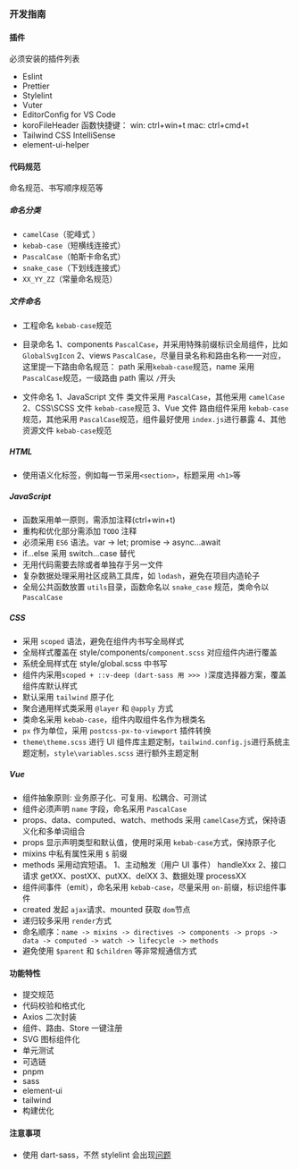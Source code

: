 ### 开发指南

#### 插件

必须安装的插件列表

- Eslint
- Prettier
- Stylelint
- Vuter
- EditorConfig for VS Code
- koroFileHeader
  函数快捷键：
  win: ctrl+win+t
  mac: ctrl+cmd+t
- Tailwind CSS IntelliSense
- element-ui-helper

#### 代码规范

命名规范、书写顺序规范等

##### 命名分类

- `camelCase`（驼峰式 ）
- `kebab-case`（短横线连接式）
- `PascalCase`（帕斯卡命名式）
- `snake_case`（下划线连接式）
- `XX_YY_ZZ`（常量命名规范）

##### 文件命名

- 工程命名
  `kebab-case`规范
- 目录命名
  1、components
  `PascalCase`，并采用特殊前缀标识全局组件，比如 `GlobalSvgIcon`
  2、views
  `PascalCase`，尽量目录名称和路由名称一一对应，这里提一下路由命名规范：
  path 采用`kebab-case`规范，name 采用 `PascalCase`规范，一级路由 path 需以 `/`开头

- 文件命名
  1、JavaScript 文件
  类文件采用 `PascalCase`，其他采用 `camelCase`
  2、CSS\SCSS 文件
  `kebab-case`规范
  3、Vue 文件
  路由组件采用 `kebab-case`规范，其他采用 `PascalCase`规范，组件最好使用 `index.js`进行暴露
  4、其他资源文件
  `kebab-case`规范

##### HTML

- 使用语义化标签，例如每一节采用`<section>`，标题采用 `<h1>`等

##### JavaScript

- 函数采用单一原则，需添加注释(ctrl+win+t)
- 重构和优化部分需添加 `TODO` 注释
- 必须采用 `ES6` 语法。var -> let; promise -> async...await
- if...else 采用 switch...case 替代
- 无用代码需要去除或者单独存于另一文件
- 复杂数据处理采用社区成熟工具库，如 `lodash`，避免在项目内造轮子
- 全局公共函数放置 `utils`目录，函数命名以 `snake_case` 规范，类命令以 `PascalCase`

##### CSS

- 采用 `scoped` 语法，避免在组件内书写全局样式
- 全局样式覆盖在 style/components/`component.scss` 对应组件内进行覆盖
- 系统全局样式在 style/global.scss 中书写
- 组件内采用`scoped + ::v-deep (dart-sass 用 >>> )`深度选择器方案，覆盖组件库默认样式
- 默认采用 `tailwind` 原子化
- 聚合通用样式类采用 `@layer` 和 `@apply` 方式
- 类命名采用 `kebab-case`，组件内取组件名作为根类名
- `px` 作为单位，采用 `postcss-px-to-viewport` 插件转换
- `theme\theme.scss` 进行 UI 组件库主题定制，`tailwind.config.js`进行系统主题定制，`style\variables.scss` 进行额外主题定制

##### Vue

- 组件抽象原则: 业务原子化、可复用、松耦合、可测试
- 组件必须声明 `name` 字段，命名采用 `PascalCase`
- props、data、computed、watch、methods 采用 `camelCase`方式，保持语义化和多单词组合
- props 显示声明类型和默认值，使用时采用 `kebab-case`方式，保持原子化
- mixins 中私有属性采用 `$` 前缀
- methods 采用动宾短语。
  1、主动触发（用户 UI 事件）
  handleXxx
  2、接口请求
  getXX、postXX、putXX、delXX
  3、数据处理
  processXX
- 组件间事件（emit），命名采用 `kebab-case`，尽量采用 `on-`前缀，标识组件事件
- created 发起 `ajax`请求、mounted 获取 `dom`节点
- 递归较多采用 `render`方式
- 命名顺序：`name -> mixins -> directives -> components -> props -> data -> computed -> watch -> lifecycle -> methods`
- 避免使用 `$parent` 和 `$children` 等非常规通信方式

#### 功能特性

- 提交规范
- 代码校验和格式化
- Axios 二次封装
- 组件、路由、Store 一键注册
- SVG 图标组件化
- 单元测试
- 可选链
- pnpm
- sass
- element-ui
- tailwind
- 构建优化

#### 注意事项

- 使用 dart-sass，不然 stylelint 会出现[问题](https://github.com/sass/libsass/issues/2722)

